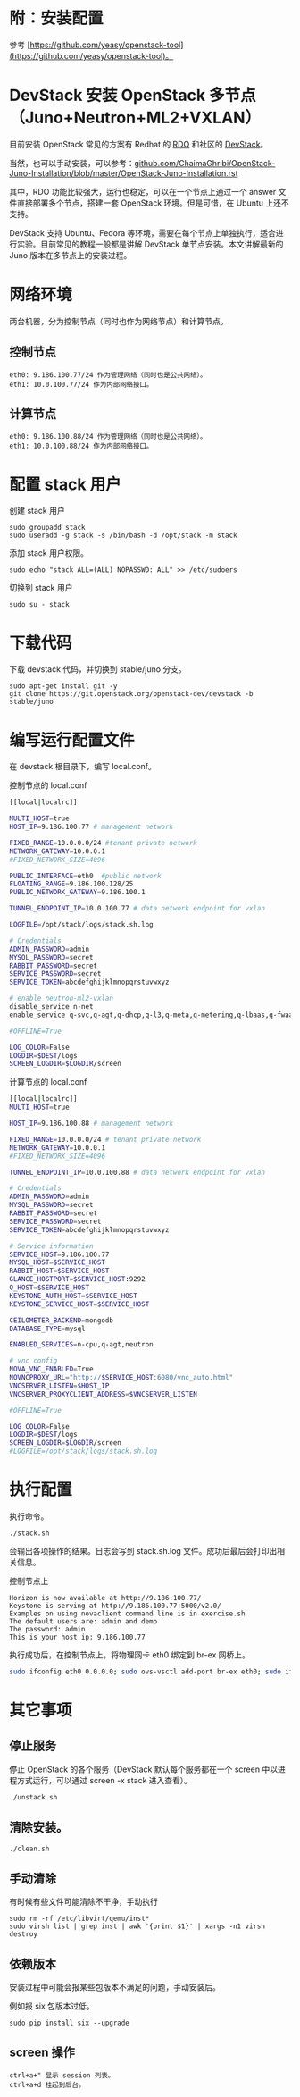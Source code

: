 # 附：安装配置

参考 [https://github.com/yeasy/openstack-tool](https://github.com/yeasy/openstack-tool)。

# DevStack 安装 OpenStack 多节点（Juno+Neutron+ML2+VXLAN）

目前安装 OpenStack 常见的方案有 Redhat 的 [RDO](https://openstack.redhat.com/) 和社区的 [DevStack](http://docs.openstack.org/developer/devstack/)。

当然，也可以手动安装，可以参考：[github.com/ChaimaGhribi/OpenStack-Juno-Installation/blob/master/OpenStack-Juno-Installation.rst](https://github.com/ChaimaGhribi/OpenStack-Juno-Installation/blob/master/OpenStack-Juno-Installation.rst)

其中，RDO 功能比较强大，运行也稳定，可以在一个节点上通过一个 answer 文件直接部署多个节点，搭建一套 OpenStack 环境。但是可惜，在 Ubuntu 上还不支持。

DevStack 支持 Ubuntu、Fedora 等环境，需要在每个节点上单独执行，适合进行实验。目前常见的教程一般都是讲解 DevStack 单节点安装。本文讲解最新的 Juno 版本在多节点上的安装过程。

# 网络环境

两台机器，分为控制节点（同时也作为网络节点）和计算节点。

## 控制节点

```
eth0: 9.186.100.77/24 作为管理网络（同时也是公共网络）。
eth1: 10.0.100.77/24 作为内部网络接口。
```

## 计算节点

```
eth0: 9.186.100.88/24 作为管理网络（同时也是公共网络）。
eth1: 10.0.100.88/24 作为内部网络接口。
```

# 配置 stack 用户

创建 stack 用户
```
sudo groupadd stack
sudo useradd -g stack -s /bin/bash -d /opt/stack -m stack
```

添加 stack 用户权限。

```
sudo echo "stack ALL=(ALL) NOPASSWD: ALL" >> /etc/sudoers
```

切换到 stack 用户
```
sudo su - stack
```

# 下载代码

下载 devstack 代码，并切换到 stable/juno 分支。
```
sudo apt-get install git -y
git clone https://git.openstack.org/openstack-dev/devstack -b stable/juno
```

# 编写运行配置文件

在 devstack 根目录下，编写 local.conf。

控制节点的 local.conf

```sh
[[local|localrc]]

MULTI_HOST=true
HOST_IP=9.186.100.77 # management network

FIXED_RANGE=10.0.0.0/24 #tenant private network
NETWORK_GATEWAY=10.0.0.1
#FIXED_NETWORK_SIZE=4096

PUBLIC_INTERFACE=eth0  #public network
FLOATING_RANGE=9.186.100.128/25
PUBLIC_NETWORK_GATEWAY=9.186.100.1

TUNNEL_ENDPOINT_IP=10.0.100.77 # data network endpoint for vxlan

LOGFILE=/opt/stack/logs/stack.sh.log

# Credentials
ADMIN_PASSWORD=admin
MYSQL_PASSWORD=secret
RABBIT_PASSWORD=secret
SERVICE_PASSWORD=secret
SERVICE_TOKEN=abcdefghijklmnopqrstuvwxyz

# enable neutron-ml2-vxlan
disable_service n-net
enable_service q-svc,q-agt,q-dhcp,q-l3,q-meta,q-metering,q-lbaas,q-fwaas,q-vpn,neutron,tempest,heat

#OFFLINE=True

LOG_COLOR=False
LOGDIR=$DEST/logs
SCREEN_LOGDIR=$LOGDIR/screen
```

计算节点的 local.conf

```sh
[[local|localrc]]
MULTI_HOST=true

HOST_IP=9.186.100.88 # management network

FIXED_RANGE=10.0.0.0/24 # tenant private network
NETWORK_GATEWAY=10.0.0.1
#FIXED_NETWORK_SIZE=4096

TUNNEL_ENDPOINT_IP=10.0.100.88 # data network endpoint for vxlan

# Credentials
ADMIN_PASSWORD=admin
MYSQL_PASSWORD=secret
RABBIT_PASSWORD=secret
SERVICE_PASSWORD=secret
SERVICE_TOKEN=abcdefghijklmnopqrstuvwxyz

# Service information
SERVICE_HOST=9.186.100.77
MYSQL_HOST=$SERVICE_HOST
RABBIT_HOST=$SERVICE_HOST
GLANCE_HOSTPORT=$SERVICE_HOST:9292
Q_HOST=$SERVICE_HOST
KEYSTONE_AUTH_HOST=$SERVICE_HOST
KEYSTONE_SERVICE_HOST=$SERVICE_HOST

CEILOMETER_BACKEND=mongodb
DATABASE_TYPE=mysql

ENABLED_SERVICES=n-cpu,q-agt,neutron

# vnc config
NOVA_VNC_ENABLED=True
NOVNCPROXY_URL="http://$SERVICE_HOST:6080/vnc_auto.html"
VNCSERVER_LISTEN=$HOST_IP
VNCSERVER_PROXYCLIENT_ADDRESS=$VNCSERVER_LISTEN

#OFFLINE=True

LOG_COLOR=False
LOGDIR=$DEST/logs
SCREEN_LOGDIR=$LOGDIR/screen
#LOGFILE=/opt/stack/logs/stack.sh.log

```

# 执行配置

执行命令。
```
./stack.sh
```

会输出各项操作的结果。日志会写到 stack.sh.log 文件。成功后最后会打印出相关信息。

控制节点上

```
Horizon is now available at http://9.186.100.77/
Keystone is serving at http://9.186.100.77:5000/v2.0/
Examples on using novaclient command line is in exercise.sh
The default users are: admin and demo
The password: admin
This is your host ip: 9.186.100.77
```
执行成功后，在控制节点上，将物理网卡 eth0 绑定到 br-ex 网桥上。
```sh
sudo ifconfig eth0 0.0.0.0; sudo ovs-vsctl add-port br-ex eth0; sudo ifconfig br-ex 9.186.100.77/24; sudo route add default gw 9.186.100.1
```

# 其它事项

## 停止服务
停止 OpenStack 的各个服务（DevStack 默认每个服务都在一个 screen 中以进程方式运行，可以通过 screen -x stack 进入查看）。
```sh
./unstack.sh
```

## 清除安装。
```sh
./clean.sh
```

## 手动清除

有时候有些文件可能清除不干净，手动执行
```
sudo rm -rf /etc/libvirt/qemu/inst*
sudo virsh list | grep inst | awk '{print $1}' | xargs -n1 virsh destroy
```

## 依赖版本
安装过程中可能会报某些包版本不满足的问题，手动安装后。

例如报 six 包版本过低。

```
sudo pip install six --upgrade
```

## screen 操作

```
ctrl+a+" 显示 session 列表。
ctrl+a+d 挂起到后台。
```

